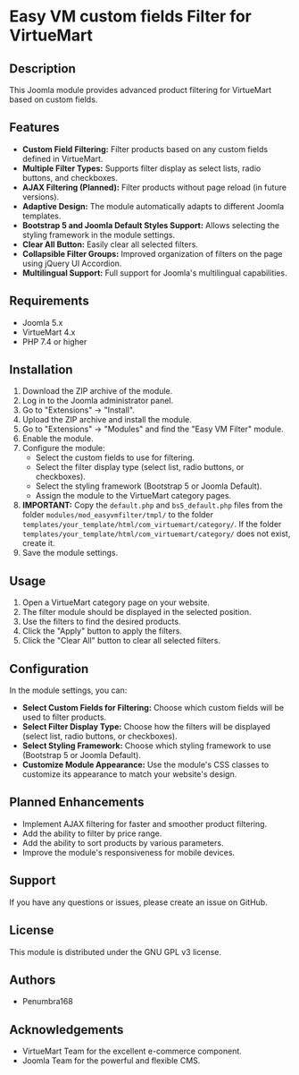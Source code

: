 # Easy VM custom fields Filter for VirtueMart

## Description

This Joomla module provides advanced product filtering for VirtueMart based on custom fields. 

## Features

*   **Custom Field Filtering:** Filter products based on any custom fields defined in VirtueMart.
*   **Multiple Filter Types:** Supports filter display as select lists, radio buttons, and checkboxes.
*   **AJAX Filtering (Planned):** Filter products without page reload (in future versions).
*   **Adaptive Design:** The module automatically adapts to different Joomla templates.
*   **Bootstrap 5 and Joomla Default Styles Support:** Allows selecting the styling framework in the module settings.
*   **Clear All Button:** Easily clear all selected filters.
*   **Collapsible Filter Groups:** Improved organization of filters on the page using jQuery UI Accordion.
*   **Multilingual Support:** Full support for Joomla's multilingual capabilities.

## Requirements

*   Joomla 5.x
*   VirtueMart 4.x
*   PHP 7.4 or higher

## Installation

1.  Download the ZIP archive of the module.
2.  Log in to the Joomla administrator panel.
3.  Go to "Extensions" -> "Install".
4.  Upload the ZIP archive and install the module.
5.  Go to "Extensions" -> "Modules" and find the "Easy VM Filter" module.
6.  Enable the module.
7.  Configure the module:
    *   Select the custom fields to use for filtering.
    *   Select the filter display type (select list, radio buttons, or checkboxes).
    *   Select the styling framework (Bootstrap 5 or Joomla Default).
    *   Assign the module to the VirtueMart category pages.
8.  **IMPORTANT:** Copy the `default.php` and `bs5_default.php` files from the folder `modules/mod_easyvmfilter/tmpl/` to the folder `templates/your_template/html/com_virtuemart/category/`. If the folder `templates/your_template/html/com_virtuemart/category/` does not exist, create it.
9.  Save the module settings.

## Usage

1.  Open a VirtueMart category page on your website.
2.  The filter module should be displayed in the selected position.
3.  Use the filters to find the desired products.
4.  Click the "Apply" button to apply the filters.
5.  Click the "Clear All" button to clear all selected filters.

## Configuration

In the module settings, you can:

*   **Select Custom Fields for Filtering:** Choose which custom fields will be used to filter products.
*   **Select Filter Display Type:** Choose how the filters will be displayed (select list, radio buttons, or checkboxes).
*   **Select Styling Framework:** Choose which styling framework to use (Bootstrap 5 or Joomla Default).
*   **Customize Module Appearance:** Use the module's CSS classes to customize its appearance to match your website's design.

## Planned Enhancements

*   Implement AJAX filtering for faster and smoother product filtering.
*   Add the ability to filter by price range.
*   Add the ability to sort products by various parameters.
*   Improve the module's responsiveness for mobile devices.

## Support

If you have any questions or issues, please create an issue on GitHub.

## License

This module is distributed under the GNU GPL v3 license.

## Authors

*   Penumbra168

## Acknowledgements

*   VirtueMart Team for the excellent e-commerce component.
*   Joomla Team for the powerful and flexible CMS.
